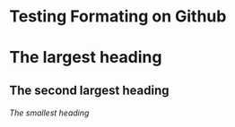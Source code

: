 # Testing Formating on Github

# The largest heading
## The second largest heading
###### The smallest heading

